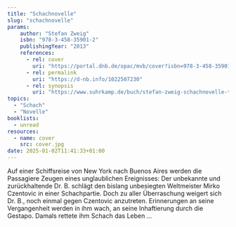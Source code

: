```yaml
---
title: "Schachnovelle"
slug: "schachnovelle"
params:
    author: "Stefan Zweig"
    isbn: "978-3-458-35901-2"
    publishingYear: "2013"
    references:
      - rel: cover
        uri: "https://portal.dnb.de/opac/mvb/cover?isbn=978-3-458-35901-2"
      - rel: permalink
        uri: "https://d-nb.info/1022507230"
      - rel: synopsis
        uri: "https://www.suhrkamp.de/buch/stefan-zweig-schachnovelle-t-9783458359012"
topics:
  - "Schach"
  - "Novelle"
booklists:
  - unread
resources:
  - name: cover
    src: cover.jpg
date: 2025-01-02T11:41:33+01:00
---
```

Auf einer Schiffsreise von New York nach Buenos Aires werden die Passagiere 
Zeugen eines unglaublichen Ereignisses: Der unbekannte und zurückhaltende 
Dr. B. schlägt den bislang unbesiegten Weltmeister Mirko Czentovic in einer 
Schachpartie. Doch zu aller Überraschung weigert sich Dr. B., noch einmal 
gegen Czentovic anzutreten. Erinnerungen an seine Vergangenheit werden in ihm 
wach, an seine Inhaftierung durch die Gestapo. Damals rettete ihm Schach das 
Leben …